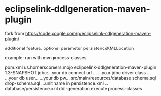 eclipselink-ddlgeneration-maven-plugin
======================================

fork from https://code.google.com/p/eclipselink-ddlgeneration-maven-plugin/

additional feature:
optional parameter persistenceXMLLocation

example:
run with
     mvn process-classes

pom.xml
                    <plugin>
                        <groupId>us.hornerscorners.mojo</groupId>
                        <artifactId>eclipselink-ddlgeneration-maven-plugin</artifactId>
                        <version>1.3-SNAPSHOT</version>
                        <configuration>
                            <jdbcUrl>jdbc:...your db connect url ...</jdbcUrl>
                            <jdbcDriver>...your jdbc driver class ...</jdbcDriver>
                            <jdbcUser>...your db user...</jdbcUser>
                            <jdbcPassword>...your db pw...</jdbcPassword>
                            <outputDir>src/main/resources/database</outputDir>
                            <createFilename>schema.sql</createFilename>
                            <deleteFilename>drop-schema.sql</deleteFilename>
                            <unitName>...unit name in persistence.xml ...</unitName>
                            <!-- see http://eclipse.org/eclipselink/documentation/2.4/jpa/extensions/p_persistencexml.htm#persistencexml -->
                            <persistenceXMLLocation>database/persistence.xml</persistenceXMLLocation>
                        </configuration>
                        <executions>
                            <execution>
                                <id>ddl-generation</id>
                                <goals>
                                    <goal>execute</goal>
                                </goals>
                                <phase>process-classes</phase>
                            </execution>
                        </executions>
                        <dependencies>
                           <!-- jdbc driver, domain classes -->
                        </dependencies>
                    </plugin>
